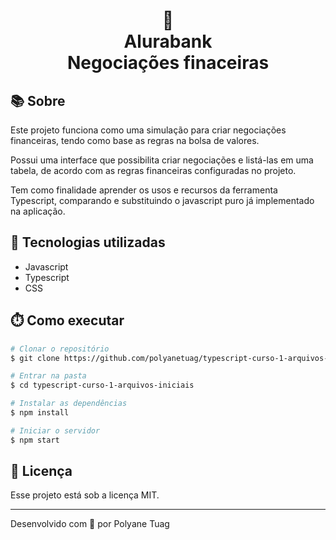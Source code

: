 <div align="center" justify-content="space-between">
  <h1> 🏦<br/> Alurabank <br/>
  Negociações finaceiras</h1>
</div>

<!-- <div align="center">
    <img width= '800' src="" /> 
</div> -->

## 📚 Sobre
Este projeto funciona como uma simulação para criar negociações financeiras, tendo como base as regras na bolsa de valores.

Possui uma interface que possibilita criar negociações e listá-las em uma tabela, de acordo com as regras financeiras configuradas no projeto.

Tem como finalidade aprender os usos e recursos da ferramenta Typescript, comparando e substituindo o javascript puro já implementado na aplicação.

## 🚀 Tecnologias utilizadas
- Javascript
- Typescript
- CSS

## ⏱️ Como executar

```bash
# Clonar o repositório
$ git clone https://github.com/polyanetuag/typescript-curso-1-arquivos-iniciais.git

# Entrar na pasta
$ cd typescript-curso-1-arquivos-iniciais

# Instalar as dependências
$ npm install

# Iniciar o servidor
$ npm start
```

## 📝 Licença

Esse projeto está sob a licença MIT.

---

Desenvolvido com 💜 por Polyane Tuag
